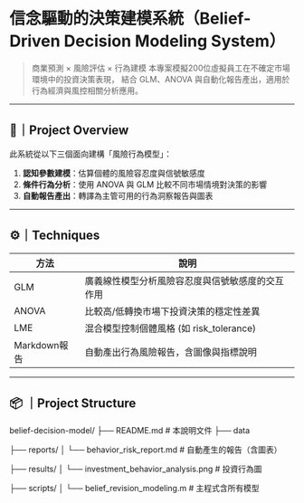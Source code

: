 # 信念驅動的決策建模系統（Belief-Driven Decision Modeling System）
> 商業預測 × 風險評估 × 行為建模
本專案模擬200位虛擬員工在不確定市場環境中的投資決策表現，
> 結合 GLM、ANOVA 與自動化報告產出，適用於 行為經濟與風控相關分析應用。

---

## 🧠｜Project Overview

此系統從以下三個面向建構「風險行為模型」：

1. **認知參數建模**：估算個體的風險容忍度與信號敏感度
2. **條件行為分析**：使用 ANOVA 與 GLM 比較不同市場情境對決策的影響
3. **自動報告產出**：轉譯為主管可用的行為洞察報告與圖表

---

## ⚙️｜Techniques

| 方法     | 說明 |
|----------|------|
| GLM   | 廣義線性模型分析風險容忍度與信號敏感度的交互作用 |
| ANOVA | 比較高/低轉換市場下投資決策的穩定性差異 |
| LME  | 混合模型控制個體風格 (如 risk_tolerance) |
| Markdown報告 | 自動產出行為風險報告，含圖像與指標說明 |

---

## 📦 ｜Project Structure
belief-decision-model/
├── README.md                        # 本說明文件
├── data

├── reports/
│   └── behavior_risk_report.md     # 自動產生的報告（含圖表）

├── results/
│   └── investment_behavior_analysis.png  # 投資行為圖

├── scripts/
│   └── belief_revision_modeling.m  # 主程式含所有模型
